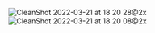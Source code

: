 ![CleanShot 2022-03-21 at 18 20 28@2x](https://user-images.githubusercontent.com/49156359/159260525-a704ef34-78d9-47e5-a54a-a07bdc1983b9.png)
![CleanShot 2022-03-21 at 18 20 08@2x](https://user-images.githubusercontent.com/49156359/159260546-fdd4b971-91e3-4634-b88c-94de4720172c.png)
